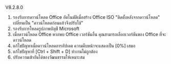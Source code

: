 V8.2.8.0

1. รองรับการดาวน์โหลด Office อัตโนมัติเมื่อสร้าง Office ISO "ติดตั้งหลังจากดาวน์โหลด" เปลี่ยนเป็น "ดาวน์โหลดก่อนแล้วจึงปรับใช้"
2. รองรับการโหลดรูปภาพบัญชี Microsoft
3. เมื่อดาวน์โหลด Office หากพบ Office เวอร์ชันอื่น คุณสามารถเลือกเวอร์ชันของ Office ที่จะดาวน์โหลด
4. แก้ไขปัญหาเมื่อดาวน์โหลดการอัปเดต ความคืบหน้าจะแสดงเป็น [0%] เสมอ
5. แก้ไขปัญหาที่ [Ctrl + Shift + D] ทำงานไม่ถูกต้อง
6. ปรับความเข้ากันได้ของวัฒนธรรมให้เหมาะสม
